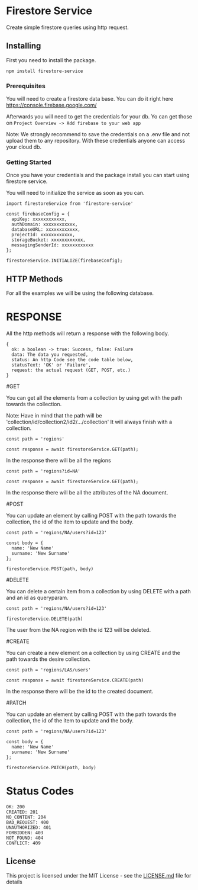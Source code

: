 # Firestore Service

Create simple firestore queries using http request.

## Installing

First you need to install the package.

```
npm install firestore-service
```

### Prerequisites

You will need to create a firestore data base. You can do it right here https://console.firebase.google.com/

Afterwards you will need to get the credentials for your db. Yo can get those on `Project Overview -> Add firebase to your web app`

Note: We strongly recommend to save the credentials on a .env file and not upload them to any repository. With these credentials anyone can access your cloud db.

### Getting Started

Once you have your credentials and the package install you can start using firestore service.

You will need to initialize the service as soon as you can.

```
import firestoreService from 'firestore-service'

const firebaseConfig = {
  apiKey: xxxxxxxxxxxx,
  authDomain: xxxxxxxxxxxx,
  databaseURL: xxxxxxxxxxxx,
  projectId: xxxxxxxxxxxx,
  storageBucket: xxxxxxxxxxxx,
  messagingSenderId: xxxxxxxxxxxx
};

firestoreService.INITIALIZE(firebaseConfig);

```

## HTTP Methods

For all the examples we will be using the following database.

# RESPONSE

All the http methods will return a response with the following body.

```
{
  ok: a boolean -> true: Success, false: Failure
  data: The data you requested,
  status: An http Code see the code table below,
  statusText: 'OK' or 'Failure',
  request: the actual request (GET, POST, etc.)
}
```

#GET

You can get all the elements from a collection by using get with the path towards the collection.

Note: Have in mind that the path will be 'collection/id/collection2/id2/.../collection'
It will always finish with a collection.

```
const path = 'regions'

const response = await firestoreService.GET(path);
```

In the response there will be all the regions

```
const path = 'regions?id=NA'

const response = await firestoreService.GET(path);
```

In the response there will be all the attributes of the NA document.


#POST

You can update an element by calling POST with the path towards the collection, the id of the item to update and the body.

```
const path = 'regions/NA/users?id=123'

const body = {
  name: 'New Name'
  surname: 'New Surname'
};

firestoreService.POST(path, body)
```

#DELETE

You can delete a certain item from a collection by using DELETE with a path and an id as queryparam.

```
const path = 'regions/NA/users?id=123'

firestoreService.DELETE(path)
```

The user from the NA region with the id 123 will be deleted.


#CREATE

You can create a new element on a collection by using CREATE and the path towards the desire collection.

```
const path = 'regions/LAS/users'

const response = await firestoreService.CREATE(path)
```

In the response there will be the id to the created document.

#PATCH

You can update an element by calling POST with the path towards the collection, the id of the item to update and the body.

```
const path = 'regions/NA/users?id=123'

const body = {
  name: 'New Name'
  surname: 'New Surname'
};

firestoreService.PATCH(path, body)
```

# Status Codes

```
OK: 200
CREATED: 201
NO_CONTENT: 204
BAD_REQUEST: 400
UNAUTHORIZED: 401
FORBIDDEN: 403
NOT_FOUND: 404
CONFLICT: 409
```

## License

This project is licensed under the MIT License - see the [LICENSE.md](LICENSE.md) file for details
